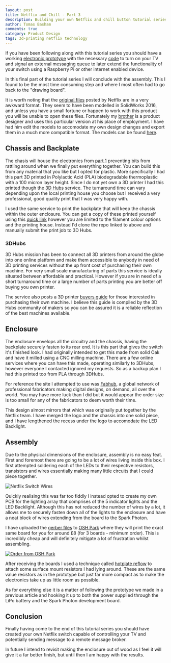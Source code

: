 ```yaml
---
layout: post
title: Netflix and Chill - Part 3
description: Building your own Netflix and chill button tutorial series concluding with assembly.
author: Tomas Basham
comments: true
category: Product Design
tags: 3d-printing netflix technology
---
```

If you have been following along with this tutorial series you should have a
working [electronic
prototype](/product%20design/2016/05/12/netflix-and-chill.html) with the
necessary [code](/product%20design/2016/05/15/netflix-and-chill-part-2.html) to
turn on your TV and signal an external messaging queue to later extend the
functionality of your switch using a Raspberry Pi or other internet enabled
device.

In this final part of the tutorial series I will conclude with the assembly.
This I found to be the most time consuming step and where I most often had to
go back to the "drawing board".

It is worth noting that the [original
files](http://makeit.netflix.com/downloads/build_step6_SwitchModels.zip) posted
by Netflix are in a very awkward format. They seem to have been modelled in
SolidWorks 2016, and unless you have a small fortune or happen to work with
this product you will be unable to open these files. Fortunately my
[brother](https://www.linkedin.com/in/daniel-basham-99557a65) is a product
designer and uses this particular version at his place of employment. I have
had him edit the models to accomodate my own design changes and export them in
a much more compatible format. The models can be found
[here](https://github.com/tomasbasham/netflix-switch-models/tree/master).

## Chassis and Backplate

The chasis will house the electronics from [part
1](/product%20design/2016/05/12/netflix-and-chill.html) preventing bits from
rattling around when we finally put everything together. You can build this
from any material that you like but I opted for plastic. More specifically I
had this part 3D printed in Polylactic Acid (PLA) biodegradable thermoplastic
with a 100 micron layer height. Since I do not yet own a 3D printer I had this
printed though the [3D Hubs](https://www.3dhubs.com) service. The turnaround
time can vary depending upon the local printing house you choose but I received
a very professional, good quality print that I was very happy with.

I used the same service to print the backplate that will keep the chassis
within the outer enclosure. You can get a copy of these printed yourself using
this [quick
link](http://www.thingiverse.com/apps/3d-print-with-3d-hubs/run?thing_id=1743817)
however you are limited to the filament colour options and the printing house.
Instead I'd clone the repo linked to above and manually submit the print job to
3D Hubs.

<script src="https://embed.github.com/view/3d/tomasbasham/netflix-switch-models/master/netflix-switch-chassis.stl"></script>

<script src="https://embed.github.com/view/3d/tomasbasham/netflix-switch-models/master/netflix-switch-backplate.stl"></script>

### 3DHubs

3D Hubs mission has been to connect all 3D printers from around the globe into
one online platform and make them accessible to anybody in need of 3D printing
services without the up front cost of purchasing their own machine. For very
small scale manufacturing of parts this service is ideally situated between
affordable and practical. However if you are in need of a short turnaround time
or a large number of parts printing you are better off buying you own printer.

The service also posts a 3D printer [buyers
guide](https://www.3dhubs.com/best-3d-printer-guide) for those interested in
purchasing their own machine. I believe this guide is compiled by the 3D Hubs
community of makers so you can be assured it is a reliable reflection of the
best machines available.

## Enclosure

The enclosure envelops all the circuitry and the chassis, having the backplate
securely fasten to its rear end. It is this part that gives the switch it's
finished look. I had originally intended to get this made from solid Oak and
have it milled using a CNC milling machine. There are a few online services
where you can have this made, operating similarly to 3DHubs, however everyone I
contacted ignored my requests. So as a backup plan I had this printed too from
PLA through 3DHubs.

For reference the site I attempted to use was [Fabhub](https://www.fabhub.io/),
a global network of professional fabricators making digital designs, on demand,
all over the world. You may have more luck than I did but it would appear the
order size is too small for any of the fabricators to deem worth their time.

This design almost mirrors that which was originally put together by the
Netflix team. I have merged the logo and the chassis into one solid piece, and
I have lengthened the recess under the logo to accomodate the LED Backlight.

<script src="https://embed.github.com/view/3d/tomasbasham/netflix-switch-models/master/netflix-switch-enclosure.stl"></script>

## Assembly

Due to the physical dimensions of the enclosure, assembly is no easy feat.
First and foremost there are going to be a lot of wires living inside this box.
I first attempted soldering each of the LEDs to their respective resistors,
transistors and wires essentially making many little circuits that I could
piece together.

![Netflix Switch Wires](https://cdn.tomasbasham.co.uk/netflix-switch-wires.jpg)

Quickly realising this was far too fiddly I instead opted to create my own PCB
for the lighting array that comprises of the 5 indicator lights and the LED
Backlight. Although this has not reduced the number of wires by a lot, it
allows me to securely fasten down all of the lights to the enclosure and have a
neat block of wires extending from the board to the Spark Photon.

I have uploaded the [gerber files](https://en.wikipedia.org/wiki/Gerber_format)
to [OSH Park](https://oshpark.com/) where they will print the exact same board
for you for around £8 (for 3 boards - minimum order). This is incredibly cheap
and will definitely mitigate a lot of frustration whilst assembling.

[![Order from OSH Park](https://oshpark.com/assets/badge-5b7ec47045b78aef6eb9d83b3bac6b1920de805e9a0c227658eac6e19a045b9c.png)](https://oshpark.com/shared_projects/wV6vJPb5)

After receiving the boards I used a technique called [hotplate
reflow](/electronics/2016/06/06/tricks-of-the-trade-hotplate-reflow.html) to
attach some surface mount resistors I had lying around. These are the same
value resistors as in the prototype but just far more compact as to make the
electronics take up as little room as possible.

As for everything else it is a matter of following the prototype we made in a
previous article and hooking it up to both the power supplied through the LiPo
battery and the Spark Photon development board.

## Conclusion

Finally having come to the end of this tutorial series you should have created
your own Netflix switch capable of controlling your TV and potentially sending
message to a remote message broker.

In future I intend to revisit making the enclosure out of wood as I feel it
will give it a far better finish, but until then I am happy with the results.
